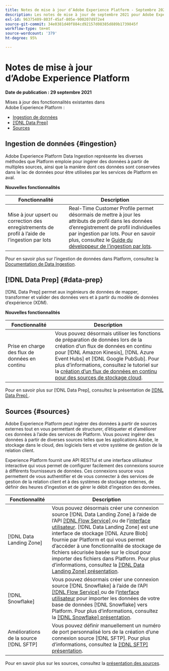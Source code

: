 ```yaml
---
title: Notes de mise à jour d’Adobe Experience Platform - Septembre 2021
description: Les notes de mise à jour de septembre 2021 pour Adobe Experience Platform.
exl-id: 96375409-803f-45af-805e-900207d972e4
source-git-commit: 34e0381d40f884cd92157d08385d889b1739845f
workflow-type: tm+mt
source-wordcount: '379'
ht-degree: 95%

---
```


# Notes de mise à jour d’Adobe Experience Platform

**Date de publication : 29 septembre 2021**

Mises à jour des fonctionnalités existantes dans Adobe Experience Platform :

- [Ingestion de données](#ingestion)
- [[!DNL Data Prep]](#data-prep)
- [Sources](#sources)

## Ingestion de données {#ingestion}

Adobe Experience Platform Data Ingestion représente les diverses méthodes que Platform emploie pour ingérer des données à partir de multiples sources, ainsi que la manière dont ces données sont conservées dans le lac de données pour être utilisées par les services de Platform en aval.

**Nouvelles fonctionnalités**

| Fonctionnalité | Description |
|------- | -----------|
| Mise à jour upsert ou correction des enregistrements de profil à l’aide de l’ingestion par lots | Real-Time Customer Profile permet désormais de mettre à jour les attributs de profil dans les données d’enregistrement de profil individuelles par ingestion par lots. Pour en savoir plus, consultez le [Guide du développeur de l’ingestion par lots](../../ingestion/batch-ingestion/api-overview.md). |

Pour en savoir plus sur l’ingestion de données dans Platform, consultez la [Documentation de Data Ingestion](../../ingestion/home.md).

## [!DNL Data Prep] {#data-prep}

[!DNL Data Prep] permet aux ingénieurs de données de mapper, transformer et valider des données vers et à partir du modèle de données d’expérience (XDM).

**Nouvelles fonctionnalités**

| Fonctionnalité | Description |
| --- | --- |
| Prise en charge des flux de données en continu | Vous pouvez désormais utiliser les fonctions de préparation de données lors de la création d’un flux de données en continu pour [!DNL Amazon Kinesis], [!DNL Azure Event Hubs] et [!DNL Google PubSub]. Pour plus d’informations, consultez le tutoriel sur la [création d’un flux de données en continu pour des sources de stockage cloud](../../sources/tutorials/ui/dataflow/streaming/cloud-storage-streaming.md). |

Pour en savoir plus sur [!DNL Data Prep], consultez la présentation de [[!DNL Data Prep] ](../../data-prep/home.md).

## Sources {#sources}

Adobe Experience Platform peut ingérer des données à partir de sources externes tout en vous permettant de structurer, d’étiqueter et d’améliorer ces données à l’aide des services de Platform. Vous pouvez ingérer des données à partir de diverses sources telles que les applications Adobe, le stockage dans le cloud, des logiciels tiers et votre système de gestion de la relation client.

Experience Platform fournit une API RESTful et une interface utilisateur interactive qui vous permet de configurer facilement des connexions source à différents fournisseurs de données. Ces connexions source vous permettent de vous authentifier et de vous connecter à des services de gestion de la relation client et à des systèmes de stockage externes, de définir des heures d’ingestion et de gérer le débit d’ingestion des données.

| Fonctionnalité | Description |
| --- | --- |
| [!DNL Data Landing Zone] | Vous pouvez désormais créer une connexion source [!DNL Data Landing Zone] à l’aide de l’API [[!DNL Flow Service] ](../../sources/tutorials/api/create/cloud-storage/data-landing-zone.md) ou de l’[interface utilisateur](../../sources/tutorials/ui/create/cloud-storage/data-landing-zone.md). [!DNL Data Landing Zone] est une interface de stockage [!DNL Azure Blob] fournie par Platform et qui vous permet d’accéder à une fonctionnalité de stockage de fichiers sécurisée basée sur le cloud pour importer des fichiers dans Platform. Pour plus d’informations, consultez la [[!DNL Data Landing Zone] présentation](../../sources/connectors/cloud-storage/data-landing-zone.md). |
| [!DNL Snowflake] | Vous pouvez désormais créer une connexion source [!DNL Snowflake] à l’aide de l’API [[!DNL Flow Service] ](../../sources/tutorials/api/create/databases/snowflake.md) ou de l’[interface utilisateur](../../sources/tutorials/ui/create/databases/snowflake.md) pour importer les données de votre base de données [!DNL Snowflake] vers Platform. Pour plus d’informations, consultez la [[!DNL Snowflake] présentation](../../sources/connectors/databases/snowflake.md). |
| Améliorations de la source [!DNL SFTP] | Vous pouvez définir manuellement un numéro de port personnalisé lors de la création d’une connexion source [!DNL SFTP]. Pour plus d’informations, consultez la [[!DNL SFTP] présentation](../../sources/connectors/cloud-storage/sftp.md). |

Pour en savoir plus sur les sources, consultez la [présentation des sources](../../sources/home.md).

